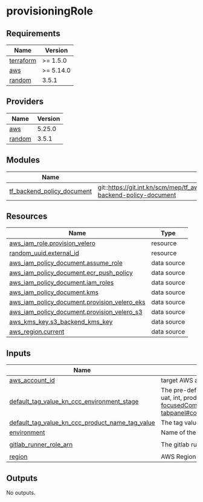 # provisioningRole

<!-- BEGINNING OF PRE-COMMIT-TERRAFORM DOCS HOOK -->
## Requirements

| Name | Version |
|------|---------|
| <a name="requirement_terraform"></a> [terraform](#requirement\_terraform) | >= 1.5.0 |
| <a name="requirement_aws"></a> [aws](#requirement\_aws) | >= 5.14.0 |
| <a name="requirement_random"></a> [random](#requirement\_random) | 3.5.1 |

## Providers

| Name | Version |
|------|---------|
| <a name="provider_aws"></a> [aws](#provider\_aws) | 5.25.0 |
| <a name="provider_random"></a> [random](#provider\_random) | 3.5.1 |

## Modules

| Name | Source | Version |
|------|--------|---------|
| <a name="module_tf_backend_policy_document"></a> [tf\_backend\_policy\_document](#module\_tf\_backend\_policy\_document) | git::https://git.int.kn/scm/mep/tf_aws_iam_policy_documents.git//modules/terraform-backend-policy-document | v1.0.0 |

## Resources

| Name | Type |
|------|------|
| [aws_iam_role.provision_velero](https://registry.terraform.io/providers/hashicorp/aws/latest/docs/resources/iam_role) | resource |
| [random_uuid.external_id](https://registry.terraform.io/providers/hashicorp/random/3.5.1/docs/resources/uuid) | resource |
| [aws_iam_policy_document.assume_role](https://registry.terraform.io/providers/hashicorp/aws/latest/docs/data-sources/iam_policy_document) | data source |
| [aws_iam_policy_document.ecr_push_policy](https://registry.terraform.io/providers/hashicorp/aws/latest/docs/data-sources/iam_policy_document) | data source |
| [aws_iam_policy_document.iam_roles](https://registry.terraform.io/providers/hashicorp/aws/latest/docs/data-sources/iam_policy_document) | data source |
| [aws_iam_policy_document.kms](https://registry.terraform.io/providers/hashicorp/aws/latest/docs/data-sources/iam_policy_document) | data source |
| [aws_iam_policy_document.provision_velero_eks](https://registry.terraform.io/providers/hashicorp/aws/latest/docs/data-sources/iam_policy_document) | data source |
| [aws_iam_policy_document.provision_velero_s3](https://registry.terraform.io/providers/hashicorp/aws/latest/docs/data-sources/iam_policy_document) | data source |
| [aws_kms_key.s3_backend_kms_key](https://registry.terraform.io/providers/hashicorp/aws/latest/docs/data-sources/kms_key) | data source |
| [aws_region.current](https://registry.terraform.io/providers/hashicorp/aws/latest/docs/data-sources/region) | data source |

## Inputs

| Name | Description | Type | Default | Required |
|------|-------------|------|---------|:--------:|
| <a name="input_aws_account_id"></a> [aws\_account\_id](#input\_aws\_account\_id) | target AWS account id in which the roles should be created in. | `string` | n/a | yes |
| <a name="input_default_tag_value_kn_ccc_environment_stage"></a> [default\_tag\_value\_kn\_ccc\_environment\_stage](#input\_default\_tag\_value\_kn\_ccc\_environment\_stage) | The pre-defined tag value for tag 'kn:ccc:environment:stage'. Following values are defined: dev, test, uat, int, prod, training, sandbox. Please take a look on https://jira.int.kn/browse/DAPI-162?focusedCommentId=4028066&page=com.atlassian.jira.plugin.system.issuetabpanels%3Acomment-tabpanel#comment-4028066 to choose the right value. | `string` | n/a | yes |
| <a name="input_default_tag_value_kn_ccc_product_name_tag_value"></a> [default\_tag\_value\_kn\_ccc\_product\_name\_tag\_value](#input\_default\_tag\_value\_kn\_ccc\_product\_name\_tag\_value) | The tag value for tag 'kn:ccc:product:name'. | `string` | `"Message + Event Platform"` | no |
| <a name="input_environment"></a> [environment](#input\_environment) | Name of the environment to provision (e.g. dev-infra, production) | `string` | n/a | yes |
| <a name="input_gitlab_runner_role_arn"></a> [gitlab\_runner\_role\_arn](#input\_gitlab\_runner\_role\_arn) | The gitlab runner role arn that we will trust | `string` | `"arn:aws:iam::728725878968:role/gitlab-runner-mep-role"` | no |
| <a name="input_region"></a> [region](#input\_region) | AWS Region | `string` | `"eu-central-1"` | no |

## Outputs

No outputs.
<!-- END OF PRE-COMMIT-TERRAFORM DOCS HOOK -->
